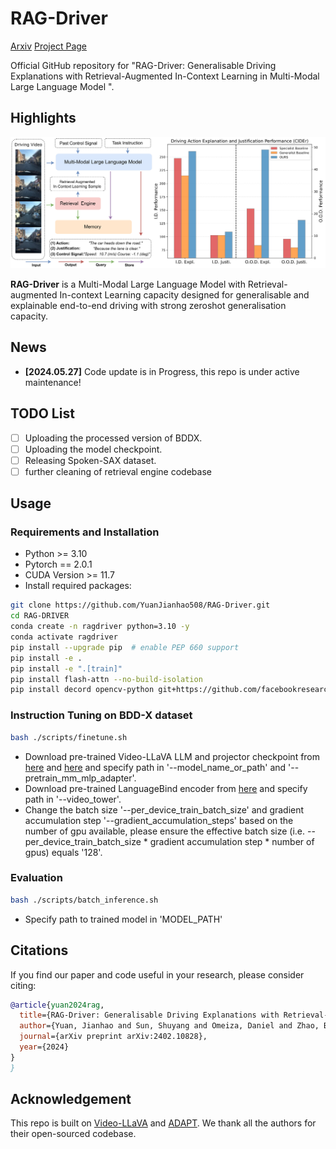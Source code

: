 # RAG-Driver
[Arxiv](https://arxiv.org/abs/2402.10828) [Project Page](https://yuanjianhao508.github.io/RAG-Driver/)

Official GitHub repository for "RAG-Driver: Generalisable Driving Explanations with Retrieval-Augmented In-Context Learning in Multi-Modal Large Language Model ".


## Highlights <a name="highlight"></a>
<p align="center">
  <img src="assets/RAGDriver_Teaser.png">
</p>

**RAG-Driver** is a Multi-Modal Large Language Model with Retrieval-augmented In-context Learning capacity designed for generalisable and explainable end-to-end driving with strong zeroshot generalisation capacity.

## News <a name="highlight"></a>
* **[2024.05.27]**  Code update is in Progress, this repo is under active maintenance! 


## TODO List
- [ ] Uploading the processed version of BDDX.
- [ ] Uploading the model checkpoint.
- [ ] Releasing Spoken-SAX dataset.
- [ ] further cleaning of retrieval engine codebase

## Usage

### Requirements and Installation
* Python >= 3.10
* Pytorch == 2.0.1
* CUDA Version >= 11.7
* Install required packages:
```bash
git clone https://github.com/YuanJianhao508/RAG-Driver.git
cd RAG-DRIVER
conda create -n ragdriver python=3.10 -y
conda activate ragdriver
pip install --upgrade pip  # enable PEP 660 support
pip install -e .
pip install -e ".[train]"
pip install flash-attn --no-build-isolation
pip install decord opencv-python git+https://github.com/facebookresearch/pytorchvideo.git@28fe037d212663c6a24f373b94cc5d478c8c1a1d
```

### Instruction Tuning on BDD-X dataset

```bash
bash ./scripts/finetune.sh
```

- Download pre-trained Video-LLaVA LLM and projector checkpoint from [here](https://huggingface.co/LanguageBind/Video-LLaVA-7B) and [here](https://huggingface.co/LanguageBind/Video-LLaVA-Pretrain-7B) and specify path in '--model_name_or_path' and '--pretrain_mm_mlp_adapter'.
- Download pre-trained LanguageBind encoder from [here](https://huggingface.co/LanguageBind/LanguageBind_Video_merge) and specify path in '--video_tower'.
- Change the batch size '--per_device_train_batch_size' and gradient accumulation step '--gradient_accumulation_steps' based on the number of gpu available, please ensure the effective batch size (i.e. --per_device_train_batch_size * gradient accumulation step * number of gpus) equals '128'.



### Evaluation
```bash
bash ./scripts/batch_inference.sh
```
- Specify path to trained model in 'MODEL_PATH'

## Citations
If you find our paper and code useful in your research, please consider citing:
```BibTeX
@article{yuan2024rag,
  title={RAG-Driver: Generalisable Driving Explanations with Retrieval-Augmented In-Context Learning in Multi-Modal Large Language Model},
  author={Yuan, Jianhao and Sun, Shuyang and Omeiza, Daniel and Zhao, Bo and Newman, Paul and Kunze, Lars and Gadd, Matthew},
  journal={arXiv preprint arXiv:2402.10828},
  year={2024}
}
}
```



## Acknowledgement
This repo is built on [Video-LLaVA](https://github.com/haotian-liu/LLaVA) and [ADAPT](https://github.com/jxbbb/ADAPT). We thank all the authors for their open-sourced codebase. 
